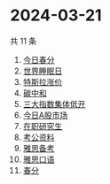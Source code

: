 # 2024-03-21

共 11 条

<!-- BEGIN -->
<!-- 最后更新时间 Thu Mar 21 2024 10:19:56 GMT+0800 (China Standard Time) -->

1. [今日春分](https://www.zhihu.com/search?q=今日春分)
1. [世界睡眠日](https://www.zhihu.com/search?q=世界睡眠日)
1. [特斯拉涨价](https://www.zhihu.com/search?q=特斯拉涨价)
1. [碳中和](https://www.zhihu.com/search?q=碳中和)
1. [三大指数集体低开](https://www.zhihu.com/search?q=三大指数集体低开)
1. [今日A股市场](https://www.zhihu.com/search?q=今日A股市场)
1. [在职研究生](https://www.zhihu.com/search?q=在职研究生)
1. [考公资料](https://www.zhihu.com/search?q=考公资料)
1. [雅思备考](https://www.zhihu.com/search?q=雅思备考)
1. [雅思口语](https://www.zhihu.com/search?q=雅思口语)
1. [春分](https://www.zhihu.com/search?q=春分)

<!-- END -->
